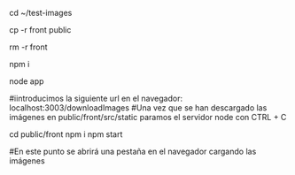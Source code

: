 cd ~/test-images

cp -r front public

rm -r front

npm i

node app

#iintroducimos la siguiente url en el navegador: localhost:3003/downloadImages
#Una vez que se han descargado las imágenes en public/front/src/static paramos el servidor node con CTRL + C

cd public/front
npm i
npm start

#En este punto se abrirá una pestaña en el navegador cargando las imágenes
